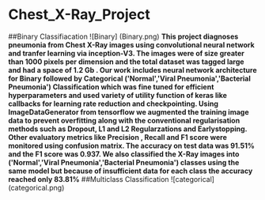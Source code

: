 # Chest_X-Ray_Project
##Binary Classifiacation
![Binary] (Binary.png)
**This project diagnoses pneumonia from Chest X-Ray images using convolutional neural network and tranfer learning via inception-V3. The images were of size greater than 1000 pixels per dimension and the total dataset was tagged large and had a space of 1.2 Gb . Our work includes neural network architecture for Binary followed by Categorical ('Normal','Viral Pneumonia','Bacterial Pneumonia') Classification which was fine tuned for efficient hyperparameters and used variety of utility function of keras like callbacks for learning rate reduction and checkpointing. Using ImageDataGenerator from tensorflow we augmented the training image data to prevent overfitting along with the conventional regularisation methods such as Dropout, L1 and L2 Regularzations and Earlystopping. Other evaluatory metrics like Precision , Recall and F1 score were monitored using confusion matrix. The accuracy on test data was 91.51% and the F1 score was 0.937.
We also classified the X-Ray images into  ('Normal','Viral Pneumonia','Bacterial Pneumonia') classes using the same model but because of insufficient data for each class the accuracy reached only 83.81%** 
##Multiclass Classification
![categorical] (categorical.png)

